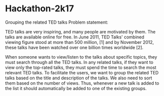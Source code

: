 # Hackathon-2k17
Grouping the related TED talks
Problem statement:

TED talks are very inspiring, and many people are motivated by them. The talks are available online for free. In June 2011, TED Talks' combined viewing figure stood at more than 500 million, [1] and by November 2012, these talks have been watched over one billion times worldwide [2].

When someone wants to view/listen to the talks about specific topics, they must search through all the TED talks. In any related talks, if they want to view only the top-rated talks, they must spend the time to search the most relevant TED talks. To facilitate the users, we want to group the related TED talks based on the title and description of the talks. We also need to sort them based on the number of views. Thus, whenever a new talk is added to the list it should automatically be added to one of the existing groups.

